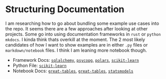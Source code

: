# Structuring Documentation

I am researching how to go about bundling some example use cases into the repo. It seems there are a few approaches after looking at other projects. Some go into using documentation frameworks in `rust` or `python mkdocs`. I kinda think thats overkill at the moment. The 2 most likely candidates of how I want to show examples are in either `.py` files or `markdown/notebook` files. I think I am leaning more notebook though.

- Framework Docs: [`sqlalchemy`](https://github.com/sqlalchemy/sqlalchemy/blob/main/doc/build/tutorial/data_insert.rst), [`psycopg`](https://github.com/psycopg/psycopg/blob/master/docs/basic/params.rst), [`polars`](https://github.com/pola-rs/polars/tree/main/docs), [`scikit-learn`](https://github.com/scikit-learn/scikit-learn/blob/main/doc/modules/metrics.rst)
- Python File: [`scikit-learn`](https://github.com/scikit-learn/scikit-learn/blob/main/examples/linear_model/plot_iris_logistic.py)
- Notebook Docs: [`great-tables`](https://github.com/posit-dev/great-tables/blob/main/docs/articles/intro.qmd), [`great-tables`](https://github.com/posit-dev/great-tables/blob/main/docs/examples/sports-earnings/index.ipynb), [`statsmodels`](https://github.com/statsmodels/statsmodels/blob/main/examples/notebooks/glm.ipynb)

